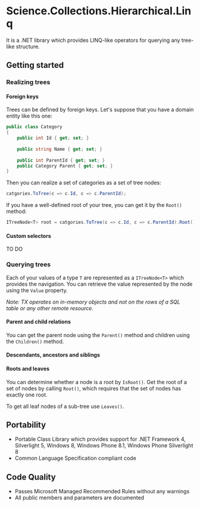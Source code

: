 # Science.Collections.Hierarchical.Linq
It is a .NET library which provides LINQ-like operators for querying any tree-like structure.
 
## Getting started

### Realizing trees

#### Foreign keys
Trees can be defined by foreign keys. Let's suppose that you have a domain entity like this one:
```C#
public class Category
{
    public int Id { get; set; }
    
    public string Name { get; set; }
    
    public int ParentId { get; set; }
    public Category Parent { get; set; }
}
```

Then you can realize a set of categories as a set of tree nodes:
```C#
catgories.ToTree(c => c.Id, c => c.ParentId);
```

If you have a well-defined root of your tree, you can get it by the ```Root()``` method:
```C#
ITreeNode<T> root = catgories.ToTree(c => c.Id, c => c.ParentId).Root();
```

#### Custom selectors
TO DO

### Querying trees
Each of your values of a type ```T``` are represented as a ```ITreeNode<T>``` which provides the navigation. You can retrieve the value represented by the node using the ```Value``` property.

*Note: TX operates on in-memory objects and not on the rows of a SQL table or any other remote resource.*

#### Parent and child relations
You can get the parent node using the ```Parent()``` method and children using the ```Children()``` method.

#### Descendants, ancestors and siblings


#### Roots and leaves
You can determine whether a node is a root by ```IsRoot()```. Get the root of a set of nodes by calling ```Root()```, which requires that the set of nodes has exactly one root.

To get all leaf nodes of a sub-tree use ```Leaves()```.

## Portability
* Portable Class Library which provides support for .NET Framework 4, Silverlight 5, Windows 8, Windows Phone 8.1, Windows Phone Silverlight 8
* Common Language Specification compliant code

## Code Quality
* Passes Microsoft Managed Recommended Rules without any warnings
* All public members and parameters are documented